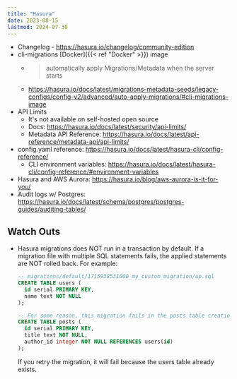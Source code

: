 ```yaml
---
title: "Hasura"
date: 2023-08-15
lastmod: 2024-07-30
---
```


- Changelog - https://hasura.io/changelog/community-edition
- cli-migrations [Docker]({{< ref "Docker" >}}) image
	- > automatically apply Migrations/Metadata when the server starts
	- https://hasura.io/docs/latest/migrations-metadata-seeds/legacy-configs/config-v2/advanced/auto-apply-migrations/#cli-migrations-image
- API Limits
	- It's not available on self-hosted open source
	- Docs: https://hasura.io/docs/latest/security/api-limits/
	- Metadata API Reference: https://hasura.io/docs/latest/api-reference/metadata-api/api-limits/
- config.yaml reference: https://hasura.io/docs/latest/hasura-cli/config-reference/
	- CLI environment variables: https://hasura.io/docs/latest/hasura-cli/config-reference/#environment-variables
- Hasura and AWS Aurora: https://hasura.io/blog/aws-aurora-is-it-for-you/
- Audit logs w/ Postgres: https://hasura.io/docs/latest/schema/postgres/postgres-guides/auditing-tables/

## Watch Outs
- Hasura migrations does NOT run in a transaction by default. If a migration
  file with multiple SQL statements fails, the applied statements are NOT
  rolled back. For example:
  ```sql
  -- migrations/default/1715938531000_my_custom_migration/up.sql
  CREATE TABLE users (
    id serial PRIMARY KEY,
    name text NOT NULL
  );

  -- For some reason, this migration fails in the posts table creation
  CREATE TABLE posts (
    id serial PRIMARY KEY,
    title text NOT NULL,
    author_id integer NOT NULL REFERENCES users(id)
  );
  ```
  If you retry the migration, it will fail because the users table already
  exists.
